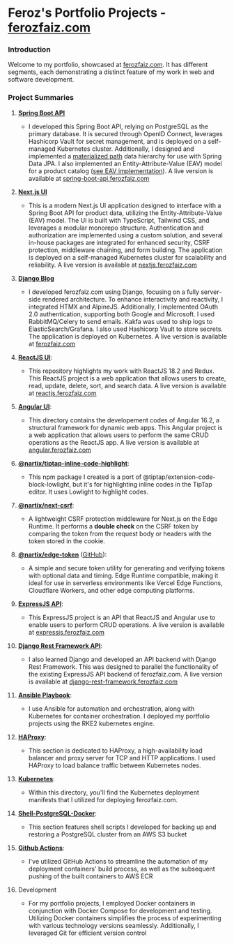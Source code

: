 # Feroz's Portfolio Projects - [ferozfaiz.com](https://ferozfaiz.com)

### Introduction

Welcome to my portfolio, showcased at [ferozfaiz.com](https://ferozfaz.com). It has different segments, each demonstrating a distinct feature of my work in web and software development.

### Project Summaries

1. [**Spring Boot API**](https://github.com/nartix/spring-boot-api)

   - I developed this Spring Boot API, relying on PostgreSQL as the primary database. It is secured through OpenID Connect, leverages Hashicorp Vault for secret management, and is deployed on a self-managed Kubernetes cluster. Additionally, I designed and implemented a [materialized path](https://github.com/nartix/spring-boot-api/tree/main/src/main/java/com/ferozfaiz/common/tree) data hierarchy for use with Spring Data JPA. I also implemented an Entity-Attribute-Value (EAV) model for a product catalog ([see EAV implementation](https://github.com/nartix/spring-boot-api/tree/main/src/main/java/com/ferozfaiz/product)). A live version is available at [spring-boot-api.ferozfaiz.com](https://spring-boot-api.ferozfaiz.com)

2. [**Next.js UI**](https://github.com/nartix/nextjs-ui)

   - This is a modern Next.js UI application designed to interface with a Spring Boot API for product data, utilizing the Entity-Attribute-Value (EAV) model. The UI is built with TypeScript, Tailwind CSS, and leverages a modular monorepo structure. Authentication and authorization are implemented using a custom solution, and several in-house packages are integrated for enhanced security, CSRF protection, middleware chaining, and form building. The application is deployed on a self-managed Kubernetes cluster for scalability and reliability. A live version is available at [nextjs.ferozfaiz.com](https://nextjs.ferozfaiz.com)

3. [**Django Blog**](https://github.com/nartix/django-blog)

   - I developed ferozfaiz.com using Django, focusing on a fully server-side rendered architecture. To enhance interactivity and reactivity, I integrated HTMX and AlpineJS. Additionally, I implemented OAuth 2.0 authentication, supporting both Google and Microsoft. I used RabbitMQ/Celery to send emails. Kakfa was used to ship logs to ElasticSearch/Grafana. I also used Hashicorp Vault to store secrets. The application is deployed on Kubernetes. A live version is available at [ferozfaiz.com](https://ferozfaiz.com)

4. [**ReactJS UI**](https://github.com/nartix/reactjs-ui):

   - This repository highlights my work with ReactJS 18.2 and Redux. This ReactJS project is a web application that allows users to create, read, update, delete, sort, and search data. A live version is available at [reactjs.ferozfaiz.com](https://reactjs.ferozfaiz.com)

5. [**Angular UI**](https://github.com/nartix/angular-ui):

   - This directory contains the developement codes of Angular 16.2, a structural framework for dynamic web apps. This Angular project is a web application that allows users to perform the same CRUD operations as the ReactJS app. A live version is available at [angular.ferozfaiz.com](https://angular.ferozfaiz.com)

6. [**@nartix/tiptap-inline-code-highlight**](https://github.com/nartix/tiptap-inline-code-highlight):

   - This npm package I created is a port of @tiptap/extension-code-block-lowlight, but it's for highlighting inline codes in the TipTap editor. It uses Lowlight to highlight codes.

7. [**@nartix/next-csrf**](https://www.npmjs.com/package/@nartix/next-csrf):

   - A lightweight CSRF protection middleware for Next.js on the Edge Runtime. It performs a **double check** on the CSRF token by comparing the token from the request body or headers with the token stored in the cookie.

8. [**@nartix/edge-token**](https://www.npmjs.com/package/@nartix/edge-token) ([GitHub](https://github.com/nartix/edge-token)):

   - A simple and secure token utility for generating and verifying tokens with optional data and timing. Edge Runtime compatible, making it ideal for use in serverless environments like Vercel Edge Functions, Cloudflare Workers, and other edge computing platforms.

9. [**ExpressJS API**](https://github.com/nartix/expressjs-api):

   - This ExpressJS project is an API that ReactJS and Angular use to enable users to perform CRUD operations. A live version is available at [expressjs.ferozfaiz.com](https://expressjs.ferozfaiz.com)

10. [**Django Rest Framework API**](https://github.com/nartix/django-rest-framework):

    - I also learned Django and developed an API backend with Django Rest Framework. This was designed to parallel the functionality of the existing ExpressJS API backend of ferozfaiz.com. A live version is available at [django-rest-framework.ferozfaiz.com](https://django-rest-framework.ferozfaiz.com)

11. [**Ansible Playbook**](https://github.com/nartix/ansible-playbook):

    - I use Ansible for automation and orchestration, along with Kubernetes for container orchestration. I deployed my portfolio projects using the RKE2 kubernetes engine.

12. [**HAProxy**](https://github.com/nartix/feroz/tree/main/haproxy):

    - This section is dedicated to HAProxy, a high-availability load balancer and proxy server for TCP and HTTP applications. I used HAProxy to load balance traffic between Kubernetes nodes.

13. [**Kubernetes**](https://github.com/nartix/feroz/tree/main/kubernetes):

    - Within this directory, you'll find the Kubernetes deployment manifests that I utilized for deploying ferozfaiz.com.

14. [**Shell-PostgreSQL-Docker**](https://github.com/nartix/feroz/tree/main/shell-postgresql-docker):

    - This section features shell scripts I developed for backing up and restoring a PostgreSQL cluster from an AWS S3 bucket

15. [**Github Actions**](https://github.com/nartix/feroz/tree/main/.github/workflows):

    - I've utilized GitHub Actions to streamline the automation of my deployment containers' build process, as well as the subsequent pushing of the built containers to AWS ECR

16. Development
    - For my portfolio projects, I employed Docker containers in conjunction with Docker Compose for development and testing. Utilizing Docker containers simplifies the process of experimenting with various technology versions seamlessly. Additionally, I leveraged Git for efficient version control
